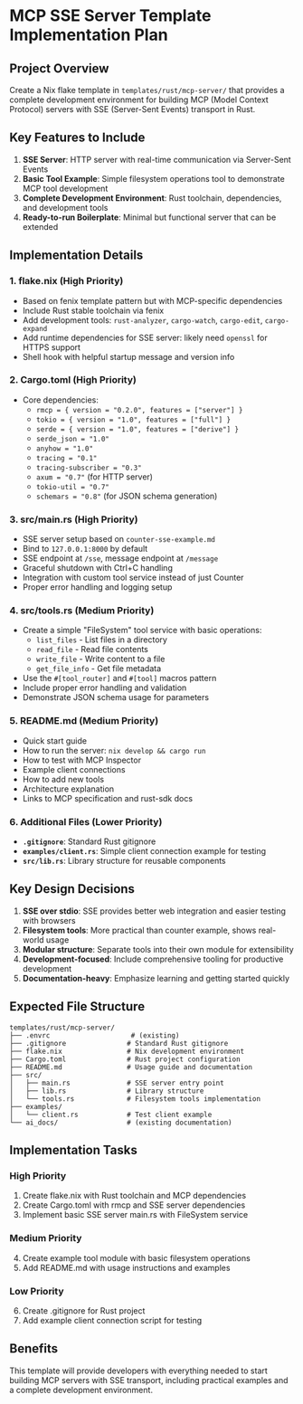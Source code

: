 # MCP SSE Server Template Implementation Plan

## Project Overview
Create a Nix flake template in `templates/rust/mcp-server/` that provides a complete development environment for building MCP (Model Context Protocol) servers with SSE (Server-Sent Events) transport in Rust.

## Key Features to Include
1. **SSE Server**: HTTP server with real-time communication via Server-Sent Events
2. **Basic Tool Example**: Simple filesystem operations tool to demonstrate MCP tool development
3. **Complete Development Environment**: Rust toolchain, dependencies, and development tools
4. **Ready-to-run Boilerplate**: Minimal but functional server that can be extended

## Implementation Details

### 1. flake.nix (High Priority)
- Based on fenix template pattern but with MCP-specific dependencies
- Include Rust stable toolchain via fenix
- Add development tools: `rust-analyzer`, `cargo-watch`, `cargo-edit`, `cargo-expand`
- Add runtime dependencies for SSE server: likely need `openssl` for HTTPS support
- Shell hook with helpful startup message and version info

### 2. Cargo.toml (High Priority)  
- Core dependencies:
  - `rmcp = { version = "0.2.0", features = ["server"] }`
  - `tokio = { version = "1.0", features = ["full"] }`
  - `serde = { version = "1.0", features = ["derive"] }`
  - `serde_json = "1.0"`
  - `anyhow = "1.0"`
  - `tracing = "0.1"`
  - `tracing-subscriber = "0.3"`
  - `axum = "0.7"` (for HTTP server)
  - `tokio-util = "0.7"`
  - `schemars = "0.8"` (for JSON schema generation)

### 3. src/main.rs (High Priority)
- SSE server setup based on `counter-sse-example.md`
- Bind to `127.0.0.1:8000` by default
- SSE endpoint at `/sse`, message endpoint at `/message`
- Graceful shutdown with Ctrl+C handling
- Integration with custom tool service instead of just Counter
- Proper error handling and logging setup

### 4. src/tools.rs (Medium Priority)
- Create a simple "FileSystem" tool service with basic operations:
  - `list_files` - List files in a directory 
  - `read_file` - Read file contents
  - `write_file` - Write content to a file
  - `get_file_info` - Get file metadata
- Use the `#[tool_router]` and `#[tool]` macros pattern
- Include proper error handling and validation
- Demonstrate JSON schema usage for parameters

### 5. README.md (Medium Priority)
- Quick start guide
- How to run the server: `nix develop && cargo run`
- How to test with MCP Inspector
- Example client connections
- How to add new tools
- Architecture explanation
- Links to MCP specification and rust-sdk docs

### 6. Additional Files (Lower Priority)
- **`.gitignore`**: Standard Rust gitignore
- **`examples/client.rs`**: Simple client connection example for testing
- **`src/lib.rs`**: Library structure for reusable components

## Key Design Decisions

1. **SSE over stdio**: SSE provides better web integration and easier testing with browsers
2. **Filesystem tools**: More practical than counter example, shows real-world usage
3. **Modular structure**: Separate tools into their own module for extensibility  
4. **Development-focused**: Include comprehensive tooling for productive development
5. **Documentation-heavy**: Emphasize learning and getting started quickly

## Expected File Structure
```
templates/rust/mcp-server/
├── .envrc                    # (existing)
├── .gitignore               # Standard Rust gitignore
├── flake.nix                # Nix development environment
├── Cargo.toml               # Rust project configuration
├── README.md                # Usage guide and documentation
├── src/
│   ├── main.rs              # SSE server entry point  
│   ├── lib.rs               # Library structure
│   └── tools.rs             # Filesystem tools implementation
├── examples/
│   └── client.rs            # Test client example
└── ai_docs/                 # (existing documentation)
```

## Implementation Tasks

### High Priority
1. Create flake.nix with Rust toolchain and MCP dependencies
2. Create Cargo.toml with rmcp and SSE server dependencies
3. Implement basic SSE server main.rs with FileSystem service

### Medium Priority
4. Create example tool module with basic filesystem operations
5. Add README.md with usage instructions and examples

### Low Priority
6. Create .gitignore for Rust project
7. Add example client connection script for testing

## Benefits
This template will provide developers with everything needed to start building MCP servers with SSE transport, including practical examples and a complete development environment.